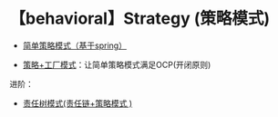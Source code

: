 # 【behavioral】Strategy (策略模式)

- [简单策略模式（基于spring）](https://mp.weixin.qq.com/s/pcklvOALms75jkSiFda2Tg)

- [策略+工厂模式](http://www.zyiz.net/tech/detail-132250.html)：让简单策略模式满足OCP(开闭原则)

进阶：
- [责任树模式(责任链+策略模式 )](https://mp.weixin.qq.com/s/Wib0Ly45te00HMUnIG-tbg)